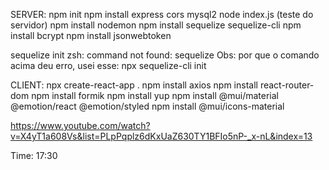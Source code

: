 SERVER:
npm init
npm install express cors mysql2
node index.js (teste do servidor)
npm install nodemon
npm install sequelize sequelize-cli
npm install bcrypt
npm install jsonwebtoken

sequelize init
zsh: command not found: sequelize
Obs: por que o comando acima deu erro, usei esse: npx sequelize-cli init

CLIENT:
npx create-react-app .
npm install axios
npm install react-router-dom
npm install formik 
npm install yup
npm install @mui/material @emotion/react @emotion/styled
npm install @mui/icons-material




https://www.youtube.com/watch?v=X4yT1a608Vs&list=PLpPqplz6dKxUaZ630TY1BFIo5nP-_x-nL&index=13

Time: 17:30
